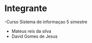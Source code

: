 ﻿# Integrante


-Curso Sistema de informaçao 5 simestre

 - Mateus reis da silva
 - David Gomes de Jesus
